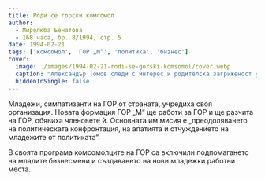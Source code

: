 ```yaml
---
title: Роди се горски комсомол
author: 
  - Миролюба Бенатова
  - 168 часа, бр. 8/1994, стр. 5
date: 1994-02-21
tags: ['комсомол', 'ГОР „М“', 'политика', 'бизнес']
cover:
  image: ./images/1994-02-21-rodi-se-gorski-komsomol/cover.webp
  caption: "Александър Томов следи с интерес и родителска загриженост учредяването на младежката ГОР-организация. Снимка: Владо Стоянов"
  hiddenInSingle: false
---
```


Младежи, симпатизанти на ГОР от страната, учредиха своя организация. Новата формация ГОР „М“ ще работи за ГОР и ще разчита на ГОР, обявиха членовете ѝ. Основната им мисия е „преодоляването на политическата конфронтация, на апатията и отчуждението на младежите от политиката“.

В своята програма комсомолците на ГОР са включили подпомагането на младите бизнесмени и създаването на нови младежки работни места.